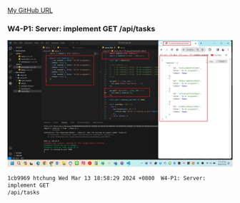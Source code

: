 [My GitHub URL](https://github.com/Alex718296/1122-WP2-2N_69)

### W4-P1: Server: implement GET /api/tasks

![](w04-P1.png)

```
1cb9969 htchung Wed Mar 13 18:58:29 2024 +0800  W4-P1: Server: implement GET
/api/tasks
```
